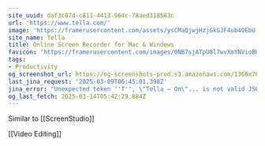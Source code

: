 ```yaml
---
site_uuid: daf3c07d-c811-4413-964c-78aed318583c
url: 'https://www.tella.com/'
image: 'https://framerusercontent.com/assets/ysCMaQjwjHzjGkGJF4ub4OEbU.png'
site_name: Tella
title: Online Screen Recorder for Mac & Windows
favicon: 'https://framerusercontent.com/images/0NB7sjATpU8l7wvXmYNVioBH8.png'
tags:
- Productivity
og_screenshot_url: https://og-screenshots-prod.s3.amazonaws.com/1366x768/80/false/3dd1fecdea603fad3767ae8bfef69361bf7d252ac9069b4a90c5d33689fc5a9a.jpeg
last_jina_request: '2025-03-09T06:45:01.398Z'
jina_error: "Unexpected token ''T'', \"Tella — On\"... is not valid JSON"
og_last_fetch: 2025-03-14T05:42:29.884Z
---
```


Similar to [[ScreenStudio]]

[[Video Editing]]

